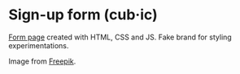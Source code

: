 # Sign-up form (cub·ic)


[Form page](https://antoinelavacquery.github.io/sign-up-form/) created with HTML, CSS and JS. Fake brand for styling experimentations.

Image from [Freepik](https://fr.freepik.com/vecteurs-libre/formes-degrade-granuleux-degrade_14485880.htm#page=2&query=shapes&position=2&from_view=search&track=sph&uuid=0aa25f87-fb83-4290-b64c-ff25897357c1).
